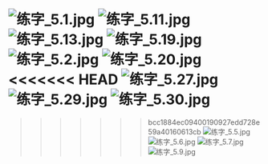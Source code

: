 ![练字_5.1.jpg](练字_5.1.jpg)
![练字_5.11.jpg](练字_5.11.jpg)
![练字_5.13.jpg](练字_5.13.jpg)
![练字_5.19.jpg](练字_5.19.jpg)
![练字_5.2.jpg](练字_5.2.jpg)
![练字_5.20.jpg](练字_5.20.jpg)
<<<<<<< HEAD
![练字_5.27.jpg](练字_5.27.jpg)
![练字_5.29.jpg](练字_5.29.jpg)
![练字_5.30.jpg](练字_5.30.jpg)
=======
>>>>>>> bcc1884ec09400190927edd728e59a40160613cb
![练字_5.5.jpg](练字_5.5.jpg)
![练字_5.6.jpg](练字_5.6.jpg)
![练字_5.7.jpg](练字_5.7.jpg)
![练字_5.9.jpg](练字_5.9.jpg)
